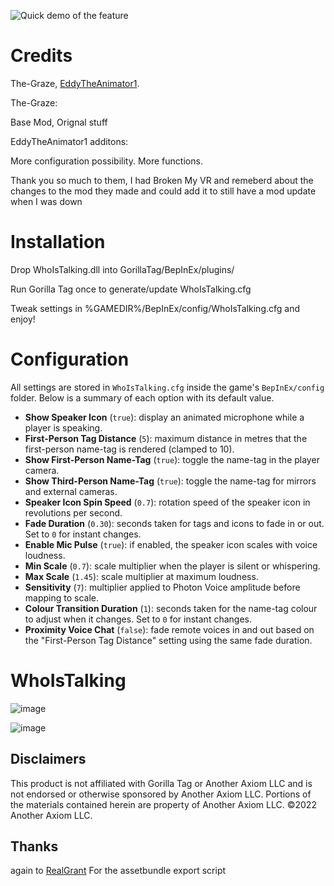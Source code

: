 ![Quick demo of the feature](https://i.imgur.com/VD972OI.gif)



# Credits
The-Graze, [EddyTheAnimator1](https://github.com/EddyTheAnimator1). 

The-Graze:

Base Mod, Orignal stuff

EddyTheAnimator1 additons:

More configuration possibility.
More functions.

Thank you so much to them, I had Broken My VR and remeberd about the changes to the mod they made and could add it to still have a mod update when I was down

# Installation
Drop WhoIsTalking.dll into GorillaTag/BepInEx/plugins/

Run Gorilla Tag once to generate/update WhoIsTalking.cfg

Tweak settings in %GAMEDIR%/BepInEx/config/WhoIsTalking.cfg and enjoy!

# Configuration

All settings are stored in `WhoIsTalking.cfg` inside the game's
`BepInEx/config` folder. Below is a summary of each option with its default
value.

- **Show Speaker Icon** (`true`): display an animated microphone while a
  player is speaking.
- **First-Person Tag Distance** (`5`): maximum distance in metres that the
  first-person name-tag is rendered (clamped to 10).
- **Show First-Person Name-Tag** (`true`): toggle the name-tag in the player
  camera.
- **Show Third-Person Name-Tag** (`true`): toggle the name-tag for mirrors and
  external cameras.
- **Speaker Icon Spin Speed** (`0.7`): rotation speed of the speaker icon in
  revolutions per second.
- **Fade Duration** (`0.30`): seconds taken for tags and icons to fade in or
  out. Set to `0` for instant changes.
- **Enable Mic Pulse** (`true`): if enabled, the speaker icon scales with voice
  loudness.
- **Min Scale** (`0.7`): scale multiplier when the player is silent or
  whispering.
- **Max Scale** (`1.45`): scale multiplier at maximum loudness.
- **Sensitivity** (`7`): multiplier applied to Photon Voice amplitude before
  mapping to scale.
- **Colour Transition Duration** (`1`): seconds taken for the name-tag colour
  to adjust when it changes. Set to `0` for instant changes.
- **Proximity Voice Chat** (`false`): fade remote voices in and out based on
  the "First-Person Tag Distance" setting using the same fade duration.
  
# WhoIsTalking


![image](https://github.com/The-Graze/WhoIsTalking/assets/82724623/175e80e7-43ef-4921-a8c6-0edb65d885f7)

![image](https://github.com/The-Graze/WhoIsTalking/assets/82724623/1a2f7be5-b8d8-4681-a07b-05b1ba80b66b)

## Disclaimers
This product is not affiliated with Gorilla Tag or Another Axiom LLC and is not endorsed or otherwise sponsored by Another Axiom LLC. Portions of the materials contained herein are property of Another Axiom LLC. ©2022 Another Axiom LLC.

## Thanks

again to [RealGrant]([https://www.google.com](https://github.com/RealGrant)https://github.com/RealGrant) For the assetbundle export script
